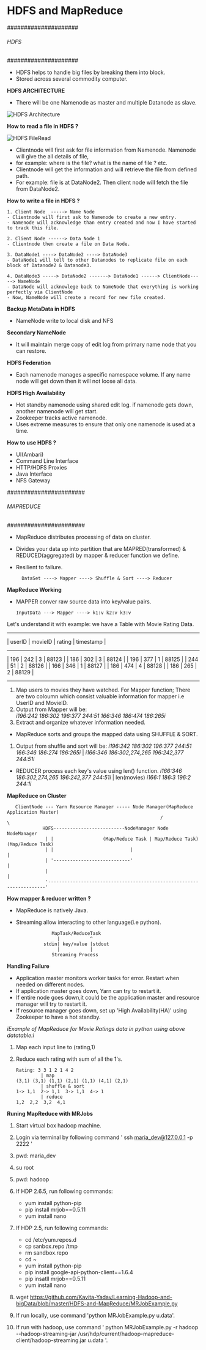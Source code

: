 # HDFS and MapReduce

#####################
###### HDFS #########
#####################
 - HDFS helps to handle big files by breaking them into block.
 - Stored across several commodity computer.
 
 **HDFS ARCHITECTURE**
 
- There will be one Namenode as master and multiple Datanode as slave.

![HDFS Architecture](https://github.com/Kavita-Yadav/Learning-Hadoop-and-bigData/blob/master/HDFS-and-MapReduce/HDF_Architecture.png)


**How to read a file in HDFS ?**

![HDFS FileRead](https://github.com/Kavita-Yadav/Learning-Hadoop-and-bigData/blob/master/HDFS-and-MapReduce/HDFSFileRead.png)

- Clientnode will first ask for file information from Namenode. Namenode will give the all details of file, 
- for example: where is the file? what is the name of file ? etc. 
- Clientnode will get the information and will retrieve the file from defined path. 
- For example: file is at DataNode2. Then client node will fetch the file from DataNode2.

**How to write a file in HDFS ?**

    1. Client Node  -----> Name Node
    - Clientnode will first ask to Namenode to create a new entry.
    - Namenode will acknowledge than entry created and now I have started to track this file.

    2. Client Node ------> Data Node 1
    - Clientnode then create a file on Data Node.

    3. DataNode1 ----> DataNode2 ----> DataNode3
    - DataNode1 will tell to other Datanodes to replicate file on each block of Datanode2 & Datanode3.

    4. DataNode3 -----> DataNode2 -------> DataNode1 ------> ClientNode-----> NameNode
    - DataNode will acknowlege back to NameNode that everything is working perfectly via ClientNode
    - Now, NameNode will create a record for new file created.

**Backup MetaData in HDFS**
- NameNode write to local disk and NFS

**Secondary NameNode**
- It will maintain merge copy of edit log from primary name node that you can restore.

**HDFS Federation**
- Each namenode manages a specific namespace volume. If any name node will get down then it will not loose all data.

**HDFS High Availability**
- Hot standby namenode using shared edit log. if namenode gets down, another namenode will get start.
- Zookeeper tracks active namenode.
- Uses extreme measures to ensure that only one namenode is used at a time.

**How to use HDFS ?**
- UI(Ambari)
- Command Line Interface
- HTTP/HDFS Proxies
- Java Interface
- NFS Gateway


#######################
###### MAPREDUCE ######
#######################
- MapReduce distributes processing of data on cluster.
- Divides your data up into partition that are MAPRED(transformed) & REDUCED(aggregated) by mapper & reducer function we define.
- Resilient to failure.

        DataSet ----> Mapper ----> Shuffle & Sort ----> Reducer

**MapReduce Working**
- MAPPER conver raw source data into key/value pairs.

      InputData ---> Mapper ----> k1:v k2:v k3:v
      
Let's understand it with example:
we have a Table with Movie Rating Data.
 _______________________________________
| userID | movieID | rating | timestamp |
 _______________________________________
| 196    | 242     | 3      | 88123     |
| 186    | 302     | 3      | 88124     |
| 196    | 377     | 1      | 88125     |
| 244    | 51      | 2      | 88126     |
| 166    | 346     | 1      | 88127     |
| 186    | 474     | 4      | 88128     |
| 186    | 265     | 2      | 88129     |
 _______________________________________
 
1. Map users to movies they have watched. For Mapper function; There are two coloumn which consist valuable information for mapper i.e UserID and MovieID.
2. Output from Mapper will be:      
             _i196:242  186:302  196:377  244:51  166:346  186:474  186:265i_
3. Extract and organize whatever information needed.

- MapReduce sorts and groups the mapped data using SHUFFLE & SORT.

1. Output from shuffle and sort will be:
            _i196:242  186:302  196:377  244:51  166:346  186:274  186:265i_
                                          |
            _i166:346  186:302,274,265  196:242,377  244:51i_
- REDUCER process each key's value using len() function.
           _i166:346  186:302,274,265  196:242,377  244:51i_
                                 | len(movies)
                   _i166:1   186:3   196:2  244:1i_
                   
**MapReduce on Cluster**
              
       ClientNode --- Yarn Resource Manager ----- Node Manager(MapReduce Application Master)
                                                            /                        \
                 HDFS--------------------------NodeManager Node                    NodeManager
                  | |                  (Map/Reduce Task | Map/Reduce Task)       (Map/Reduce Task)
                  | |                            |                                      |
                  | '----------------------------'                                      |
                  |                                                                     |
                  '---------------------------------------------------------------------'
                  
**How mapper & reducer written ?**
- MapReduce is natively Java.
- Streaming allow interacting to other language(i.e python).

                   MapTask/ReduceTask
                     |           ^
                stdin| key/value |stdout
                     |           |
                   Streaming Process
                 
**Handling Failure**
- Application master monitors worker tasks for error. Restart when needed on different nodes.
- If application master goes down, Yarn can try to restart it.
- If entire node goes down,it could be the application master and resource manager will try to restart it.
- If resource manager goes down, set up 'High Availability(HA)' using Zookeeper to have a hot standby.

_iExample of MapReduce for Movie Ratings data in python using above datatable:i_

1. Map each input line to (rating,1)
2. Reduce each rating with sum of all the 1's.

       Rating: 3 3 1 2 1 4 2
                | map
       (3,1) (3,1) (1,1) (2,1) (1,1) (4,1) (2,1)
                | shuffle & sort
       1-> 1,1  2-> 1,1  3-> 1,1  4-> 1
                | reduce
       1,2  2,2  3,2  4,1

 
 **Runing MapReduce with MRJobs**
 1. Start virtual box hadoop machine.
 2. Login via terminal by following command ' ssh maria_dev@127.0.0.1 -p 2222 '
 3. pwd: maria_dev
 4. su root
 5. pwd: hadoop
 6. If HDP 2.6.5, run following commands:
    - yum install python-pip
    - pip install mrjob==0.5.11
    - yum install nano

 7. If HDP 2.5, run following commands:
    - cd /etc/yum.repos.d
    - cp sanbox.repo /tmp
    - rm sandbox.repo
    - cd ~
    - yum install python-pip
    - pip install google-api-python-client==1.6.4
    - pip insatll mrjob==0.5.11
    - yum install nano
 8. wget https://github.com/Kavita-Yadav/Learning-Hadoop-and-bigData/blob/master/HDFS-and-MapReduce/MRJobExample.py
 9. If run locally, use command 'python MRJobExample.py u.data'.
10. If run with hadoop, use command ' python MRJobExample.py -r hadoop --hadoop-streaming-jar 
     /usr/hdp/current/hadoop-mapreduce-client/hadoop-streaming.jar u.data '.

